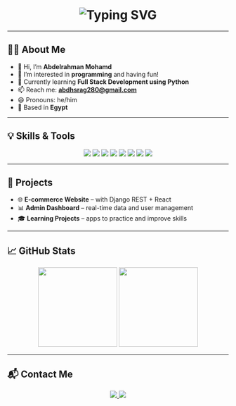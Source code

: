 <h1 align="center">
  <img src="https://readme-typing-svg.demolab.com?font=Fira+Code&pause=1000&center=true&width=435&lines=Hi+I'm+Abdelrahman+Mohamd;Full+Stack+Python+Developer;Always+Learning+and+Building+Cool+Stuff!" alt="Typing SVG" />
</h1>

---

## 👨‍💻 About Me

- 👋 Hi, I’m **Abdelrahman Mohamd**
- 👀 I’m interested in **programming** and having fun!
- 🌱 Currently learning **Full Stack Development using Python**
- 📫 Reach me: **abdhsrag280@gmail.com**
- 😄 Pronouns: he/him
- 📍 Based in **Egypt**

---

## 💡 Skills & Tools

<p align="center">
  <img src="https://img.shields.io/badge/-Python-3776AB?style=flat&logo=python&logoColor=white"/>
  <img src="https://img.shields.io/badge/-Django-092E20?style=flat&logo=django&logoColor=white"/>
  <img src="https://img.shields.io/badge/-HTML5-E34F26?style=flat&logo=html5&logoColor=white"/>
  <img src="https://img.shields.io/badge/-CSS3-1572B6?style=flat&logo=css3&logoColor=white"/>
  <img src="https://img.shields.io/badge/-JavaScript-F7DF1E?style=flat&logo=javascript&logoColor=black"/>
  <img src="https://img.shields.io/badge/-Bootstrap-7952B3?style=flat&logo=bootstrap&logoColor=white"/>
  <img src="https://img.shields.io/badge/-Git-F05032?style=flat&logo=git&logoColor=white"/>
  <img src="https://img.shields.io/badge/-GitHub-181717?style=flat&logo=github&logoColor=white"/>
</p>

---

## 🚀 Projects

- 🌐 **E-commerce Website** – with Django REST + React
- 📊 **Admin Dashboard** – real-time data and user management
- 🎓 **Learning Projects** – apps to practice and improve skills

---

## 📈 GitHub Stats

<p align="center">
  <img src="https://github-readme-stats.vercel.app/api?username=Abdhsrag&show_icons=true&theme=radical&count_private=true" height="180em"/>
  <img src="https://github-readme-stats.vercel.app/api/top-langs/?username=Abdhsrag&layout=compact&theme=radical" height="180em"/>
</p>

---

## 📬 Contact Me

<p align="center">
  <a href="mailto:abdhsrag280@gmail.com">
    <img src="https://img.shields.io/badge/email-%23D14836.svg?style=flat&logo=gmail&logoColor=white"/>
  </a>
  <a href="https://github.com/Abdhsrag">
    <img src="https://img.shields.io/badge/github-%23181717.svg?style=flat&logo=github&logoColor=white"/>
  </a>
</p>